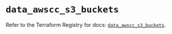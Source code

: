# `data_awscc_s3_buckets`

Refer to the Terraform Registry for docs: [`data_awscc_s3_buckets`](https://registry.terraform.io/providers/hashicorp/awscc/0.70.0/docs/data-sources/s3_buckets).
